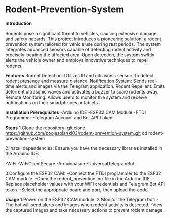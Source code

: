 # Rodent-Prevention-System
**Introduction**

Rodents pose a significant threat to vehicles, causing extensive damage and safety hazards. This project introduces a pioneering solution: a rodent prevention system tailored for vehicle use during rest periods. The system integrates advanced sensors capable of detecting rodent activity and precisely locating the affected area. Upon detection, the system swiftly alerts the vehicle owner and employs innovative techniques to repel rodents.

**Features**
Rodent Detection: Utilizes IR and ultrasonic sensors to detect rodent presence and measure distance.
Notification System: Sends real-time alerts and images via the Telegram application.
Rodent Repellent: Emits deterrent ultrasonic waves and activates a buzzer to scare rodents away.
Remote Monitoring: Allows users to monitor the system and receive notifications on their smartphones or tablets.

**Installation
Prerequisites**
-Arduino IDE
-ESP32 CAM Module
-FTDI Programmer
-Telegram Account and Bot API Token

**Steps**
1.Clone the repository:
git clone https://github.com/poojasolanki03/rodent-prevention-system.git
cd rodent-prevention-system

2.Install dependencies:
Ensure you have the necessary libraries installed in the Arduino IDE:

-WiFi
-WiFiClientSecure
-ArduinoJson
-UniversalTelegramBot

3.Configure the ESP32 CAM:
-Connect the FTDI programmer to the ESP32 CAM module.
-Open the rodent_prevention.ino file in the Arduino IDE.
-Replace placeholder values with your WiFi credentials and Telegram Bot API token.
-Select the appropriate board and port, then upload the code.

**Usage**
1.Power on the ESP32 CAM module.
2.Monitor the Telegram bot:
-The bot will send alerts and images when rodent activity is detected.
-View the captured images and take necessary actions to prevent rodent damage.

